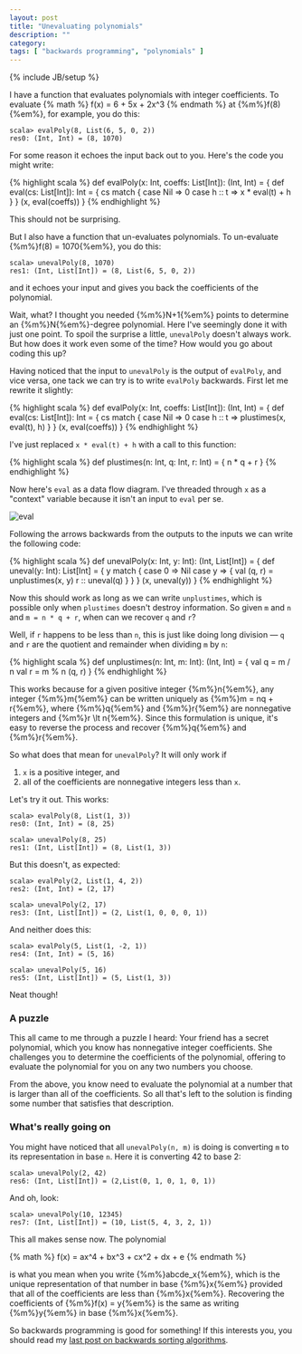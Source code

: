 ```yaml
---
layout: post
title: "Unevaluating polynomials"
description: ""
category: 
tags: [ "backwards programming", "polynomials" ]
---
```

{% include JB/setup %}

I have a function that evaluates polynomials with integer coefficients. To evaluate
{% math %}
f(x) = 6 + 5x + 2x^3
{% endmath %}
at {%m%}f(8){%em%}, for example, you do this:

    scala> evalPoly(8, List(6, 5, 0, 2))
    res0: (Int, Int) = (8, 1070)

For some reason it echoes the input back out to you. Here's the code you might write:

{% highlight scala %}
def evalPoly(x: Int, coeffs: List[Int]): (Int, Int) = {
  def eval(cs: List[Int]): Int = {
    cs match {
      case Nil => 0
      case h :: t => x * eval(t) + h
    }
  }
  (x, eval(coeffs))
}
{% endhighlight %}

This should not be surprising.

But I also have a function that un-evaluates polynomials. To un-evaluate {%m%}f(8) = 1070{%em%}, you do this:

    scala> unevalPoly(8, 1070)
    res1: (Int, List[Int]) = (8, List(6, 5, 0, 2))

and it echoes your input and gives you back the coefficients of the polynomial.

<!-- more -->

Wait, what? I thought you needed {%m%}N+1{%em%} points to determine an {%m%}N{%em%}-degree polynomial.
Here I've seemingly done it with just one point. To spoil the surprise a little, ```unevalPoly``` doesn't
always work. But how does it work even some of the time? How would you go about coding this up?

Having noticed that the input to ```unevalPoly``` is the output of ```evalPoly```, and vice versa,
one tack we can try is to write ```evalPoly``` backwards. First let me rewrite it slightly:

{% highlight scala %}
def evalPoly(x: Int, coeffs: List[Int]): (Int, Int) = {
  def eval(cs: List[Int]): Int = {
    cs match {
      case Nil => 0
      case h :: t => plustimes(x, eval(t), h)
    }
  }
  (x, eval(coeffs))
}
{% endhighlight %}

I've just replaced ```x * eval(t) + h``` with a call to this function:

{% highlight scala %}
def plustimes(n: Int, q: Int, r: Int) = {
  n * q + r
}
{% endhighlight %}

Now here's ```eval``` as a data flow diagram.
I've threaded through ```x``` as a "context" variable because it isn't an input to ```eval``` per se.

![eval](/assets/img/poly/eval.png)

Following the arrows backwards from the outputs to the inputs we can write the following code:

{% highlight scala %}
def unevalPoly(x: Int, y: Int): (Int, List[Int]) = {
  def uneval(y: Int): List[Int] = {
    y match {
      case 0 => Nil
      case y => {
        val (q, r) = unplustimes(x, y)
        r :: uneval(q)
      }
    }
  }
  (x, uneval(y))
}
{% endhighlight %}

Now this should work as long as we can write ```unplustimes```, which is possible only when ```plustimes``` doesn't
destroy information. So given ```m``` and ```n``` and ```m = n * q + r```, when can we recover ```q``` and ```r```?

Well, if ```r``` happens to be less than ```n```, this is just like doing long division — ```q``` and ```r``` are the quotient
and remainder when dividing ```m``` by ```n```:

{% highlight scala %}
def unplustimes(n: Int, m: Int): (Int, Int) = {
  val q = m / n
  val r = m % n
  (q, r)
}
{% endhighlight %}

This works because for a given positive integer {%m%}n{%em%}, any integer {%m%}m{%em%} can be written uniquely as
{%m%}m = nq + r{%em%}, where {%m%}q{%em%} and {%m%}r{%em%} are nonnegative integers and {%m%}r \lt n{%em%}.
Since this formulation is unique, it's easy to reverse the process and recover {%m%}q{%em%} and {%m%}r{%em%}.

So what does that mean for ```unevalPoly```? It will only work if

1. ```x``` is a positive integer, and
1. all of the coefficients are nonnegative integers less than ```x```.

Let's try it out. This works:

    scala> evalPoly(8, List(1, 3))
    res0: (Int, Int) = (8, 25)

    scala> unevalPoly(8, 25)
    res1: (Int, List[Int]) = (8, List(1, 3))

But this doesn't, as expected:

    scala> evalPoly(2, List(1, 4, 2))
    res2: (Int, Int) = (2, 17)

    scala> unevalPoly(2, 17)
    res3: (Int, List[Int]) = (2, List(1, 0, 0, 0, 1))

And neither does this:

    scala> evalPoly(5, List(1, -2, 1))
    res4: (Int, Int) = (5, 16)

    scala> unevalPoly(5, 16)
    res5: (Int, List[Int]) = (5, List(1, 3))

Neat though!

### A puzzle

This all came to me through a puzzle I heard: Your friend has a secret polynomial, which you know has nonnegative integer coefficients.
She challenges you to determine the coefficients of the polynomial, offering to evaluate the polynomial for you
on any two numbers you choose.

From the above, you know need to evaluate the polynomial at a number that is larger than all of the coefficients.
So all that's left to the solution is finding some number that satisfies that description.

### What's really going on

You might have noticed that all ```unevalPoly(n, m)``` is doing is converting ```m``` to its representation in base ```n```.
Here it is converting 42 to base 2:

    scala> unevalPoly(2, 42)
    res6: (Int, List[Int]) = (2,List(0, 1, 0, 1, 0, 1))

And oh, look:

    scala> unevalPoly(10, 12345)
    res7: (Int, List[Int]) = (10, List(5, 4, 3, 2, 1))

This all makes sense now. The polynomial

{% math %}
f(x) = ax^4 + bx^3 + cx^2 + dx + e
{% endmath %}

is what you mean when you write {%m%}abcde_x{%em%}, which is the unique representation of that number in base {%m%}x{%em%}
provided that all of the coefficients are less than {%m%}x{%em%}. Recovering the coefficients of {%m%}f(x) = y{%em%} is
the same as writing {%m%}y{%em%} in base {%m%}x{%em%}.

So backwards programming is good for something! If this interests you,
you should read my [last post on backwards sorting algorithms]({{page.previous.url}}).

